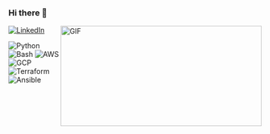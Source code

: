 ### Hi there 👋
<img align="right" alt="GIF" src="https://media.giphy.com/media/13HgwGsXF0aiGY/giphy.gif" width="400" height="200"/>

[![LinkedIn](https://img.shields.io/badge/-Linkedin-0077B5?style=for-the-badge&logo=linkedin&logoColor=white)](https://www.linkedin.com/in/amadotejada/)

![Python](https://img.shields.io/badge/-Python-F4A460?style=flat&logo=python)
![Bash](https://img.shields.io/badge/-Bash-white?style=flat&logo=linux&logoColor=black)
![AWS](https://img.shields.io/badge/-AWS-FAEBD7?style=flat&logo=amazon&logoColor=181717)
![GCP](https://img.shields.io/badge/-GCP-6495ED?style=flat&logo=google&logoColor=181717)
![Terraform](https://img.shields.io/badge/-Terraform-FFC300?style=flat&logo=Terraform&logoColor=181717)
![Ansible](https://img.shields.io/badge/-Ansible-FFFFFF?style=flat&logo=ansible&logoColor=181717)
